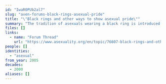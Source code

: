 ```yaml
---
id: "IwaR0PUb2al7"
slug: "aven-forums-black-rings-asexual-pride"
title: "\"Black rings and other ways to show asexual pride\""
summary: "The tradition of asexuals wearing a black ring is introduced in an AVEN forum thread"
files: []
links:
  - name: "Forum Thread"
    url: "https://www.asexuality.org/en/topic/76607-black-rings-and-other-ways-to-show-asexual-pride/"
people: []
identities:
  - "asexual"
from_year: 2005
decades:
  - 2000
aliases: []
---
```

